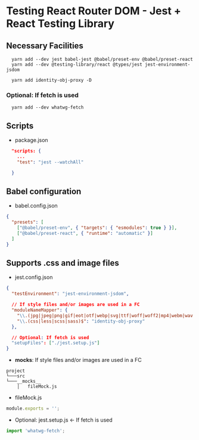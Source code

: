 # Testing React Router DOM - Jest + React Testing Library

## Necessary Facilities

```
  yarn add --dev jest babel-jest @babel/preset-env @babel/preset-react
  yarn add --dev @testing-library/react @types/jest jest-environment-jsdom

  yarn add identity-obj-proxy -D
```

### Optional: If fetch is used

```
  yarn add --dev whatwg-fetch
```

## Scripts

- package.json

```json
  "scripts: {
    ...
    "test": "jest --watchAll"

  }
```

## Babel configuration

- babel.config.json

```json
{
  "presets": [
    ["@babel/preset-env", { "targets": { "esmodules": true } }],
    ["@babel/preset-react", { "runtime": "automatic" }]
  ]
}
```

## Supports .css and image files

- jest.config.json

```json
{
  "testEnvironment": "jest-environment-jsdom",

  // If style files and/or images are used in a FC
  "moduleNameMapper": {
    "\\.(jpg|jpeg|png|gif|eot|otf|webp|svg|ttf|woff|woff2|mp4|webm|wav|mp3|m4a|aac|oga)$": "<rootDir>/__mocks__/fileMock.js",
    "\\.(css|less|scss|sass)$": "identity-obj-proxy"
  },

  // Optional: If fetch is used
  "setupFiles": ["./jest.setup.js"]
}
```

- **mocks**: If style files and/or images are used in a FC

```
project
└───src
└───__mocks__
    │   fileMock.js

```

- fileMock.js

```js
module.exports = '';
```

- Optional: jest.setup.js <- If fetch is used

```js
import 'whatwg-fetch';
```

